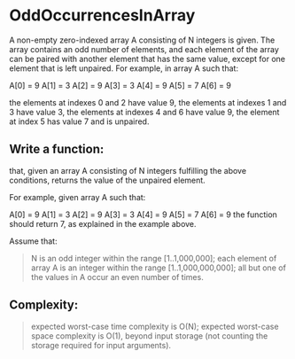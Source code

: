 # OddOccurrencesInArray

A non-empty zero-indexed array A consisting of N integers is given. The array contains an odd number of elements, and each element of the array can be paired with another element that has the same value, except for one element that is left unpaired.
For example, in array A such that:

A[0] = 9 A[1] = 3 A[2] = 9 A[3] = 3 A[4] = 9 A[5] = 7 A[6] = 9

the elements at indexes 0 and 2 have value 9,
the elements at indexes 1 and 3 have value 3,
the elements at indexes 4 and 6 have value 9,
the element at index 5 has value 7 and is unpaired.


## Write a function:

that, given an array A consisting of N integers fulfilling the above conditions, returns the value of the unpaired element.

For example, given array A such that:

A[0] = 9 A[1] = 3 A[2] = 9 A[3] = 3 A[4] = 9 A[5] = 7 A[6] = 9
the function should return 7, as explained in the example above.

Assume that:
> N is an odd integer within the range [1..1,000,000];
> each element of array A is an integer within the range [1..1,000,000,000];
> all but one of the values in A occur an even number of times.

## Complexity:
> expected worst-case time complexity is O(N);
> expected worst-case space complexity is O(1), beyond input storage (not counting the storage required for input arguments).
